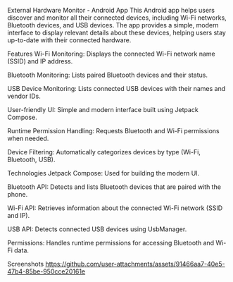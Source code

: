 External Hardware Monitor - Android App
This Android app helps users discover and monitor all their connected devices, including Wi-Fi networks, Bluetooth devices, and USB devices. The app provides a simple, modern interface to display relevant details about these devices, helping users stay up-to-date with their connected hardware.

Features
Wi-Fi Monitoring: Displays the connected Wi-Fi network name (SSID) and IP address.

Bluetooth Monitoring: Lists paired Bluetooth devices and their status.

USB Device Monitoring: Lists connected USB devices with their names and vendor IDs.

User-friendly UI: Simple and modern interface built using Jetpack Compose.

Runtime Permission Handling: Requests Bluetooth and Wi-Fi permissions when needed.

Device Filtering: Automatically categorizes devices by type (Wi-Fi, Bluetooth, USB).

Technologies
Jetpack Compose: Used for building the modern UI.

Bluetooth API: Detects and lists Bluetooth devices that are paired with the phone.

Wi-Fi API: Retrieves information about the connected Wi-Fi network (SSID and IP).

USB API: Detects connected USB devices using UsbManager.

Permissions: Handles runtime permissions for accessing Bluetooth and Wi-Fi data.

Screenshots
https://github.com/user-attachments/assets/91466aa7-40e5-47b4-85be-950cce20161e
